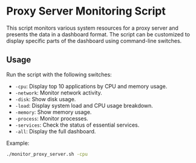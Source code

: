 # Proxy Server Monitoring Script

This script monitors various system resources for a proxy server and presents the data in a dashboard format. The script can be customized to display specific parts of the dashboard using command-line switches.

## Usage

Run the script with the following switches:

- `-cpu`: Display top 10 applications by CPU and memory usage.
- `-network`: Monitor network activity.
- `-disk`: Show disk usage.
- `-load`: Display system load and CPU usage breakdown.
- `-memory`: Show memory usage.
- `-process`: Monitor processes.
- `-services`: Check the status of essential services.
- `-all`: Display the full dashboard.

Example:

```bash
./monitor_proxy_server.sh -cpu
